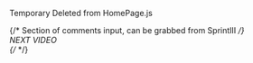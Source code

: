 Temporary Deleted from HomePage.js 
        <CurrentVideo />        
          <div className="main-part__flex">
            <div>
              <CurrentVideoDescription />
              <CommentInput />       {/* Section of comments input, can be grabbed from SprintIII */}
              <Comments CommentsHistory={this.state.CommentsHistory}/> 
            </div>
            <aside>
              <div className="video-list__header">NEXT VIDEO</div>
              {/* <VideoList VideoList={this.state.VideoList}/> */}
            </aside>
          </div>